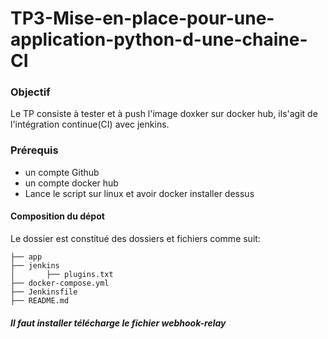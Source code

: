 # TP3-Mise-en-place-pour-une-application-python-d-une-chaine-CI

### Objectif

Le TP consiste à tester et à push l'image doxker sur docker hub, ils'agit de l'intégration continue(CI) avec jenkins.


### Prérequis

 - un compte Github
 - un compte docker hub
 - Lance le script sur linux et avoir docker installer dessus


#### Composition du dépot

Le dossier est constitué des dossiers et fichiers comme suit:

```
├── app
├── jenkins
│       ├── plugins.txt
├── docker-compose.yml
├── Jenkinsfile
├── README.md
```
##### Il faut installer télécharge le fichier webhook-relay 
